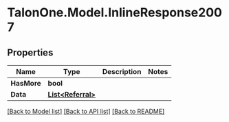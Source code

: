 
# TalonOne.Model.InlineResponse2007

## Properties

Name | Type | Description | Notes
------------ | ------------- | ------------- | -------------
**HasMore** | **bool** |  | 
**Data** | [**List&lt;Referral&gt;**](Referral.md) |  | 

[[Back to Model list]](../README.md#documentation-for-models)
[[Back to API list]](../README.md#documentation-for-api-endpoints)
[[Back to README]](../README.md)

